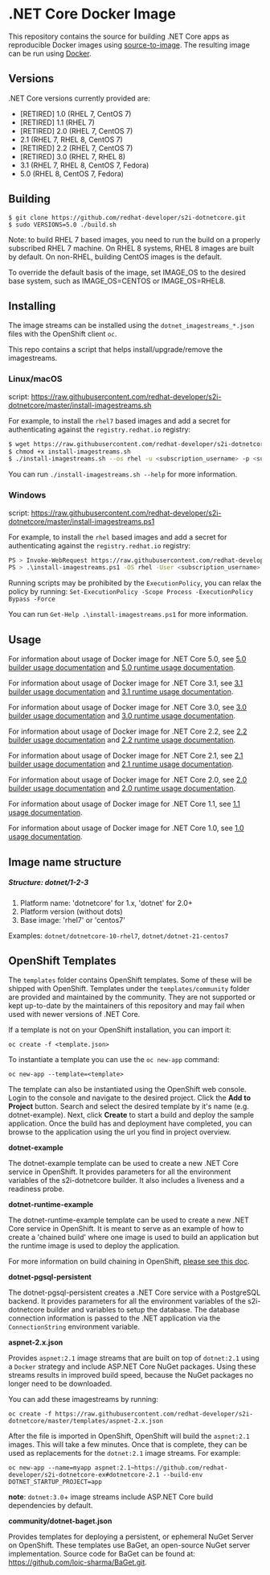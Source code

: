 .NET Core Docker Image
======================

This repository contains the source for building .NET Core apps as reproducible
Docker images using
[source-to-image](https://github.com/openshift/source-to-image).  The resulting
image can be run using [Docker](http://docker.io).

Versions
----------------

.NET Core versions currently provided are:

* [RETIRED] 1.0 (RHEL 7, CentOS 7)
* [RETIRED] 1.1 (RHEL 7)
* [RETIRED] 2.0 (RHEL 7, CentOS 7)
* 2.1 (RHEL 7, RHEL 8, CentOS 7)
* [RETIRED] 2.2 (RHEL 7, CentOS 7)
* [RETIRED] 3.0 (RHEL 7, RHEL 8)
* 3.1 (RHEL 7, RHEL 8, CentOS 7, Fedora)
* 5.0 (RHEL 8, CentOS 7, Fedora)

Building
----------------

```
$ git clone https://github.com/redhat-developer/s2i-dotnetcore.git
$ sudo VERSIONS=5.0 ./build.sh
```

Note: to build RHEL 7 based images, you need to run the build on a
properly subscribed RHEL 7 machine. On RHEL 8 systems, RHEL 8 images
are built by default. On non-RHEL, building CentOS images is the default.

To override the default basis of the image, set IMAGE_OS to the desired
base system, such as IMAGE_OS=CENTOS or IMAGE_OS=RHEL8.

Installing
----------------

The image streams can be installed using the `dotnet_imagestreams_*.json` files with the OpenShift client `oc`.

This repo contains a script that helps install/upgrade/remove the imagestreams.

### Linux/macOS

script: https://raw.githubusercontent.com/redhat-developer/s2i-dotnetcore/master/install-imagestreams.sh

For example, to install the `rhel7` based images and add a secret for authenticating against the `registry.redhat.io` registry:

```sh
$ wget https://raw.githubusercontent.com/redhat-developer/s2i-dotnetcore/master/install-imagestreams.sh
$ chmod +x install-imagestreams.sh
$ ./install-imagestreams.sh --os rhel -u <subscription_username> -p <subscription_password>
```

You can run `./install-imagestreams.sh --help` for more information.

### Windows

script: https://raw.githubusercontent.com/redhat-developer/s2i-dotnetcore/master/install-imagestreams.ps1

For example, to install the `rhel` based images and add a secret for authenticating against the `registry.redhat.io` registry:

```sh
PS > Invoke-WebRequest https://raw.githubusercontent.com/redhat-developer/s2i-dotnetcore/master/install-imagestreams.ps1 -UseBasicParsing -OutFile install-imagestreams.ps1
PS > .\install-imagestreams.ps1 -OS rhel -User <subscription_username> -Password <subscription_password>
```

Running scripts may be prohibited by the `ExecutionPolicy`, you can relax the policy by running: `Set-ExecutionPolicy -Scope Process -ExecutionPolicy Bypass -Force`

You can run `Get-Help .\install-imagestreams.ps1` for more information.

Usage
---------------------------------

For information about usage of Docker image for .NET Core 5.0,
see [5.0 builder usage documentation](5.0/build/README.md) and
[5.0 runtime usage documentation](5.0/runtime/README.md).

For information about usage of Docker image for .NET Core 3.1,
see [3.1 builder usage documentation](3.1/build/README.md) and
[3.1 runtime usage documentation](3.1/runtime/README.md).

For information about usage of Docker image for .NET Core 3.0,
see [3.0 builder usage documentation](3.0/build/README.md) and
[3.0 runtime usage documentation](3.0/runtime/README.md).

For information about usage of Docker image for .NET Core 2.2,
see [2.2 builder usage documentation](2.2/build/README.md) and
[2.2 runtime usage documentation](2.2/runtime/README.md).

For information about usage of Docker image for .NET Core 2.1,
see [2.1 builder usage documentation](2.1/build/README.md) and
[2.1 runtime usage documentation](2.1/runtime/README.md).

For information about usage of Docker image for .NET Core 2.0,
see [2.0 builder usage documentation](2.0/build/README.md) and
[2.0 runtime usage documentation](2.0/runtime/README.md).

For information about usage of Docker image for .NET Core 1.1,
see [1.1 usage documentation](1.1/README.md).

For information about usage of Docker image for .NET Core 1.0,
see [1.0 usage documentation](1.0/README.md).

Image name structure
------------------------

##### Structure: dotnet/1-2-3

1. Platform name: 'dotnetcore' for 1.x, 'dotnet' for 2.0+
2. Platform version (without dots)
3. Base image: 'rhel7' or 'centos7'

Examples: `dotnet/dotnetcore-10-rhel7`, `dotnet/dotnet-21-centos7`

OpenShift Templates
-------------------

The `templates` folder contains OpenShift templates. Some of these will be shipped with OpenShift.
Templates under the `templates/community` folder are provided and maintained by the community.
They are not supported or kept up-to-date by the maintainers of this repository and may fail when
used with newer versions of .NET Core.

If a template is not on your OpenShift installation, you can import it:

```
oc create -f <template.json>
```

To instantiate a template you can use the `oc new-app` command:

```
oc new-app --template=<template>
```

The template can also be instantiated using the OpenShift web console. Login to the console and
navigate to the desired project. Click the **Add to Project** button. Search and select the desired template by it's name (e.g. dotnet-example).
Next, click **Create** to start a build and deploy the sample application. Once the build has and deployment
have completed, you can browse to the application using the url you find in project overview.

**dotnet-example**

The dotnet-example template can be used to create a new .NET Core service in OpenShift. It provides parameters for all the environment
variables of the s2i-dotnetcore builder. It also includes a liveness and a readiness probe.

**dotnet-runtime-example**

The dotnet-runtime-example template can be used to create a new .NET Core service in OpenShift. It is meant to serve as an example of
how to create a 'chained build' where one image is used to build an application but the runtime image is used to deploy the application.

For more information on build chaining in OpenShift, [please see this doc](https://docs.openshift.org/latest/dev_guide/builds/advanced_build_operations.html#dev-guide-chaining-builds).

**dotnet-pgsql-persistent**

The dotnet-pgsql-persistent creates a .NET Core service with a PostgreSQL backend. It provides parameters for all the environment
variables of the s2i-dotnetcore builder and variables to setup the database. The database connection information is passed to the
.NET application via the `ConnectionString` environment variable.

**aspnet-2.x.json**

Provides `aspnet:2.1` image streams that are built on top of `dotnet:2.1` using a `Docker` strategy and include
ASP.NET Core NuGet packages. Using these streams results in improved build speed, because the NuGet packages no longer need to be downloaded.

You can add these imagestreams by running:
```
oc create -f https://raw.githubusercontent.com/redhat-developer/s2i-dotnetcore/master/templates/aspnet-2.x.json
```

After the file is imported in OpenShift, OpenShift will build the `aspnet:2.1` images. This will take a few minutes. Once that is
complete, they can be used as replacements for the `dotnet:2.1` image streams. For example:

```
oc new-app --name=myapp aspnet:2.1~https://github.com/redhat-developer/s2i-dotnetcore-ex#dotnetcore-2.1 --build-env DOTNET_STARTUP_PROJECT=app
```

**note**: `dotnet:3.0`+ image streams include ASP.NET Core build dependencies by default.

**community/dotnet-baget.json**

Provides templates for deploying a persistent, or ephemeral NuGet Server on OpenShift. These templates use BaGet,
an open-source NuGet server implementation. Source code for BaGet can be found at: https://github.com/loic-sharma/BaGet.git.

